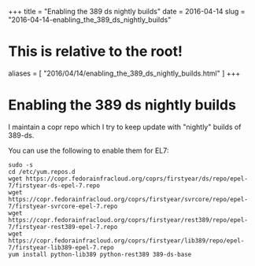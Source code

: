 +++
title = "Enabling the 389 ds nightly builds"
date = 2016-04-14
slug = "2016-04-14-enabling_the_389_ds_nightly_builds"
# This is relative to the root!
aliases = [ "2016/04/14/enabling_the_389_ds_nightly_builds.html" ]
+++
# Enabling the 389 ds nightly builds

I maintain a copr repo which I try to keep update with \"nightly\"
builds of 389-ds.

You can use the following to enable them for EL7:

    sudo -s
    cd /etc/yum.repos.d
    wget https://copr.fedorainfracloud.org/coprs/firstyear/ds/repo/epel-7/firstyear-ds-epel-7.repo
    wget https://copr.fedorainfracloud.org/coprs/firstyear/svrcore/repo/epel-7/firstyear-svrcore-epel-7.repo
    wget https://copr.fedorainfracloud.org/coprs/firstyear/rest389/repo/epel-7/firstyear-rest389-epel-7.repo
    wget https://copr.fedorainfracloud.org/coprs/firstyear/lib389/repo/epel-7/firstyear-lib389-epel-7.repo
    yum install python-lib389 python-rest389 389-ds-base

